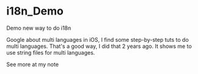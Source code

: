 # i18n_Demo
Demo new way  to do i18n

Google about multi languages in iOS, I find some step-by-step tuts to do multi languages. That's a good way, I did that 2 years ago. It shows me to use string files for multi languages. 

See more at my note 
